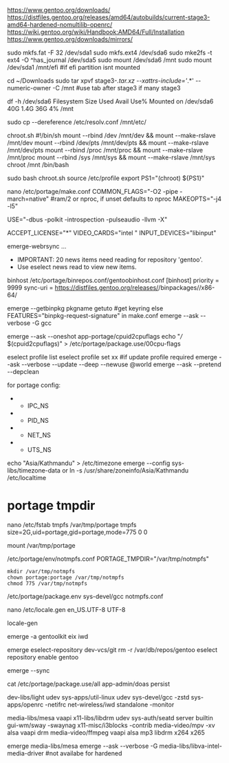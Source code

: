 
https://www.gentoo.org/downloads/  
https://distfiles.gentoo.org/releases/amd64/autobuilds/current-stage3-amd64-hardened-nomultilib-openrc/  
https://wiki.gentoo.org/wiki/Handbook:AMD64/Full/Installation  
https://www.gentoo.org/downloads/mirrors/  

sudo mkfs.fat -F 32 /dev/sda1
sudo mkfs.ext4 /dev/sda6
sudo mke2fs -t ext4 -O ^has_journal /dev/sda5
sudo mount /dev/sda6 /mnt
sudo mount /dev/sda1 /mnt/efi       #if efi partition isnt mounted

cd ~/Downloads
sudo tar xpvf stage3-*.tar.xz --xattrs-include='*.*' --numeric-owner -C /mnt     #use tab after stage3 if many stage3 

 df -h /dev/sda6 
Filesystem      Size  Used Avail Use% Mounted on
/dev/sda6        40G  1.4G   36G   4% /mnt

sudo cp --dereference /etc/resolv.conf /mnt/etc/

 chroot.sh 
#!/bin/sh
mount --rbind /dev /mnt/dev && mount --make-rslave /mnt/dev
mount --rbind /dev/pts /mnt/dev/pts && mount --make-rslave /mnt/dev/pts
mount --rbind /proc /mnt/proc && mount --make-rslave /mnt/proc
mount --rbind /sys /mnt/sys && mount --make-rslave /mnt/sys
chroot  /mnt /bin/bash

sudo bash chroot.sh
source /etc/profile 
export PS1="(chroot) ${PS1}"

 nano /etc/portage/make.conf
 COMMON_FLAGS="-O2 -pipe -march=native"
 #ram/2 or nproc, if unset defaults to nproc
MAKEOPTS="-j4 -l5"

USE="-dbus -polkit -introspection -pulseaudio -llvm -X"

ACCEPT_LICENSE="*"
VIDEO_CARDS="intel "
INPUT_DEVICES="libinput"

emerge-webrsync
...

 * IMPORTANT: 20 news items need reading for repository 'gentoo'.
 * Use eselect news read to view new items.

 binhost
 /etc/portage/binrepos.conf/gentoobinhost.conf
 [binhost]
priority = 9999
sync-uri = https://distfiles.gentoo.org/releases/<arch>/binpackages/<profile>/x86-64/

emerge --getbinpkg pkgname
getuto   #get keyring else FEATURES="binpkg-request-signature" in make.conf
emerge --ask --verbose -G  gcc

emerge --ask --oneshot app-portage/cpuid2cpuflags
echo "*/* $(cpuid2cpuflags)" > /etc/portage/package.use/00cpu-flags

eselect profile list 
eselect profile set xx  #if update profile required
emerge --ask --verbose --update --deep --newuse @world
emerge --ask --pretend --depclean

for portage
config:
 *  - IPC_NS
 *  - PID_NS
 *  - NET_NS
 *  - UTS_NS

 echo "Asia/Kathmandu" > /etc/timezone
 emerge --config sys-libs/timezone-data
or 
ln -s /usr/share/zoneinfo/Asia/Kathmandu /etc/localtime

# portage tmpdir
nano /etc/fstab
tmpfs		/var/tmp/portage		tmpfs	size=2G,uid=portage,gid=portage,mode=775	0 0

mount /var/tmp/portage

/etc/portage/env/notmpfs.conf
PORTAGE_TMPDIR="/var/tmp/notmpfs"

```
mkdir /var/tmp/notmpfs
chown portage:portage /var/tmp/notmpfs
chmod 775 /var/tmp/notmpfs 
```

/etc/portage/package.env
sys-devel/gcc			notmpfs.conf

nano /etc/locale.gen
en_US.UTF-8 UTF-8

locale-gen

emerge -a gentoolkit eix iwd

emerge eselect-repository dev-vcs/git
rm -r /var/db/repos/gentoo
eselect repository enable gentoo

emerge --sync

cat /etc/portage/package.use/all 
app-admin/doas persist

dev-libs/light udev
sys-apps/util-linux   udev
sys-devel/gcc -zstd
sys-apps/openrc -netifrc
net-wireless/iwd standalone -monitor


media-libs/mesa vaapi 
x11-libs/libdrm udev
sys-auth/seatd server builtin
gui-wm/sway -swaynag
x11-misc/i3blocks -contrib
media-video/mpv -xv alsa vaapi drm
media-video/ffmpeg  vaapi alsa  mp3 libdrm x264  x265

emerge media-libs/mesa
emerge --ask --verbose -G media-libs/libva-intel-media-driver  #not availabe for hardened 






